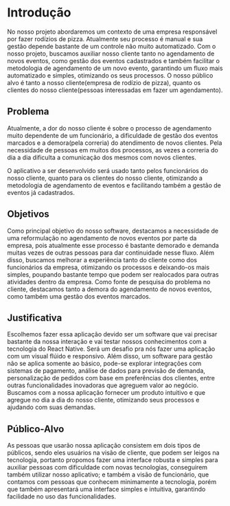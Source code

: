 # Introdução
No nosso projeto abordaremos um contexto de uma empresa responsável por fazer rodízios de pizza. Atualmente seu processo é manual e sua gestão depende bastante de um controle não muito automatizado. Com o nosso projeto, buscamos auxiliar nosso cliente tanto no agendamento de novos eventos, como gestão dos eventos cadastrados e também facilitar o metodologia de agendamento de um novo evento, garantindo um fluxo mais automatizado e simples, otimizando os seus processos. O nosso público alvo é tanto a nosso cliente(empresa de rodízio de pizza), quanto os clientes do nosso cliente(pessoas interessadas em fazer um agendamento).

## Problema
Atualmente, a dor do nosso cliente é sobre o processo de agendamento muito dependente de um funcionário, a dificuldade de gestão dos eventos marcados e a demora(pela correria) do atendimento de novos clientes. Pela necessidade de pessoas em muitos dos processos, as vezes a correria do dia a dia dificulta a comunicação dos mesmos com novos clientes.

O aplicativo a ser desenvolvido será usado tanto pelos funcionários do nosso cliente, quanto para os clientes do nosso cliente, otimizando a metodologia de agendamento de eventos e 
facilitando também a gestão de eventos já cadastrados. 

## Objetivos

Como principal objetivo do nosso software, destacamos a necessidade de uma reformulação no agendamento de novos eventos por parte da empresa, pois atualmente esse processo é bastante demorado e demanda muitas vezes de outras pessoas para dar continuidade nesse fluxo. Além disso, buscamos melhorar a experiência tanto do cliente como dos funcionários da empresa, otimizando os processos e deixando-os mais simples, poupando bastante tempo que podem ser realocados para outras atividades dentro da empresa. Como fonte de pesquisa do problema no cliente, destacamos tanto a demora do agendamento de novos eventos, como também uma gestão dos eventos marcados.
 
## Justificativa

Escolhemos fazer essa aplicação devido ser um software que vai precisar bastante da nossa interação e vai testar nossos conhecimentos com a tecnologia do React Native. Será um desafio pra nós fazer uma aplicação com um visual flúido e responsivo. Além disso, um software para gestão não se aplica somente ao básico, pode-se explorar integrações com sistemas de pagamento, análise de dados para previsão de demanda, personalização de pedidos com base em preferências dos clientes, entre outras funcionalidades inovadoras que agreguem valor ao negócio. Buscamos com a nossa aplicação fornecer um produto intuitivo e que agregue no dia a dia do nosso cliente, otimizando seus processos e ajudando com suas demandas.

## Público-Alvo

As pessoas que usarão nossa aplicação consistem em dois tipos de públicos, sendo eles usuários na visão de cliente, que podem ser leigos na tecnologia, portanto propomos fazer uma interface robusta e simples para auxiliar pessoas com dificuldade com novas tecnologias, conseguirem também utilizar nosso aplicativo; e também a visão de funcionário, que contamos com pessoas que conhecem minimamente a tecnologia, porém que também apresentará uma interface simples e intuitiva, garantindo facilidade no uso das funcionalidades.

